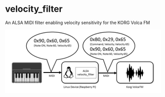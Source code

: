 # velocity_filter
An ALSA MIDI filter enabling velocity sensitivity for the KORG Volca FM


![diagram](/assets/diagram.jpg)
